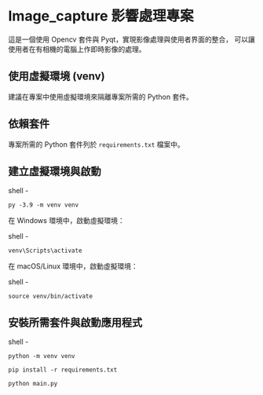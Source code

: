 # Image_capture 影響處理專案

這是一個使用 Opencv 套件與 Pyqt，實現影像處理與使用者界面的整合，
可以讓使用者在有相機的電腦上作即時影像的處理。


## 使用虛擬環境 (venv)

建議在專案中使用虛擬環境來隔離專案所需的 Python 套件。

## 依賴套件

專案所需的 Python 套件列於 `requirements.txt` 檔案中。

## 建立虛擬環境與啟動

shell -

    py -3.9 -m venv venv


在 Windows 環境中，啟動虛擬環境：

shell -

    venv\Scripts\activate


在 macOS/Linux 環境中，啟動虛擬環境：

shell - 

    source venv/bin/activate


## 安裝所需套件與啟動應用程式

shell - 

    python -m venv venv
    
    pip install -r requirements.txt
    
    python main.py
